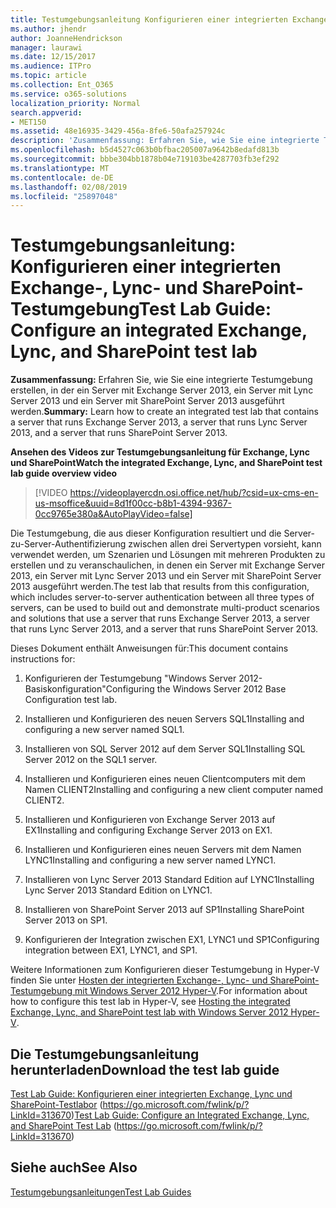 ```yaml
---
title: Testumgebungsanleitung Konfigurieren einer integrierten Exchange-, Lync- und SharePoint-Testumgebung
ms.author: jhendr
author: JoanneHendrickson
manager: laurawi
ms.date: 12/15/2017
ms.audience: ITPro
ms.topic: article
ms.collection: Ent_O365
ms.service: o365-solutions
localization_priority: Normal
search.appverid:
- MET150
ms.assetid: 48e16935-3429-456a-8fe6-50afa257924c
description: 'Zusammenfassung: Erfahren Sie, wie Sie eine integrierte Testumgebung erstellen, in der ein Server mit Exchange Server 2013, ein Server mit Lync Server 2013 und ein Server mit SharePoint Server 2013 ausgeführt werden.'
ms.openlocfilehash: b5d4527c063b0bfbac205007a9642b8edafd813b
ms.sourcegitcommit: bbbe304bb1878b04e719103be4287703fb3ef292
ms.translationtype: MT
ms.contentlocale: de-DE
ms.lasthandoff: 02/08/2019
ms.locfileid: "25897048"
---
```

# <a name="test-lab-guide-configure-an-integrated-exchange-lync-and-sharepoint-test-lab"></a><span data-ttu-id="4521d-103">Testumgebungsanleitung: Konfigurieren einer integrierten Exchange-, Lync- und SharePoint-Testumgebung</span><span class="sxs-lookup"><span data-stu-id="4521d-103">Test Lab Guide: Configure an integrated Exchange, Lync, and SharePoint test lab</span></span>

 <span data-ttu-id="4521d-104">**Zusammenfassung:** Erfahren Sie, wie Sie eine integrierte Testumgebung erstellen, in der ein Server mit Exchange Server 2013, ein Server mit Lync Server 2013 und ein Server mit SharePoint Server 2013 ausgeführt werden.</span><span class="sxs-lookup"><span data-stu-id="4521d-104">**Summary:** Learn how to create an integrated test lab that contains a server that runs Exchange Server 2013, a server that runs Lync Server 2013, and a server that runs SharePoint Server 2013.</span></span>
 
<span data-ttu-id="4521d-105">**Ansehen des Videos zur Testumgebungsanleitung für Exchange, Lync und SharePoint**</span><span class="sxs-lookup"><span data-stu-id="4521d-105">**Watch the integrated Exchange, Lync, and SharePoint test lab guide overview video**</span></span>

> [!VIDEO https://videoplayercdn.osi.office.net/hub/?csid=ux-cms-en-us-msoffice&uuid=8d1f00cc-b8b1-4394-9367-0cc9765e380a&AutoPlayVideo=false]
 
<span data-ttu-id="4521d-106">Die Testumgebung, die aus dieser Konfiguration resultiert und die Server-zu-Server-Authentifizierung zwischen allen drei Servertypen vorsieht, kann verwendet werden, um Szenarien und Lösungen mit mehreren Produkten zu erstellen und zu veranschaulichen, in denen ein Server mit Exchange Server 2013, ein Server mit Lync Server 2013 und ein Server mit SharePoint Server 2013 ausgeführt werden.</span><span class="sxs-lookup"><span data-stu-id="4521d-106">The test lab that results from this configuration, which includes server-to-server authentication between all three types of servers, can be used to build out and demonstrate multi-product scenarios and solutions that use a server that runs Exchange Server 2013, a server that runs Lync Server 2013, and a server that runs SharePoint Server 2013.</span></span>
  
<span data-ttu-id="4521d-107">Dieses Dokument enthält Anweisungen für:</span><span class="sxs-lookup"><span data-stu-id="4521d-107">This document contains instructions for:</span></span>
  
1. <span data-ttu-id="4521d-108">Konfigurieren der Testumgebung "Windows Server 2012-Basiskonfiguration"</span><span class="sxs-lookup"><span data-stu-id="4521d-108">Configuring the Windows Server 2012 Base Configuration test lab.</span></span>
    
2. <span data-ttu-id="4521d-109">Installieren und Konfigurieren des neuen Servers SQL1</span><span class="sxs-lookup"><span data-stu-id="4521d-109">Installing and configuring a new server named SQL1.</span></span>
    
3. <span data-ttu-id="4521d-110">Installieren von SQL Server 2012 auf dem Server SQL1</span><span class="sxs-lookup"><span data-stu-id="4521d-110">Installing SQL Server 2012 on the SQL1 server.</span></span>
    
4. <span data-ttu-id="4521d-111">Installieren und Konfigurieren eines neuen Clientcomputers mit dem Namen CLIENT2</span><span class="sxs-lookup"><span data-stu-id="4521d-111">Installing and configuring a new client computer named CLIENT2.</span></span>
    
5. <span data-ttu-id="4521d-112">Installieren und Konfigurieren von Exchange Server 2013 auf EX1</span><span class="sxs-lookup"><span data-stu-id="4521d-112">Installing and configuring Exchange Server 2013 on EX1.</span></span>
    
6. <span data-ttu-id="4521d-113">Installieren und Konfigurieren eines neuen Servers mit dem Namen LYNC1</span><span class="sxs-lookup"><span data-stu-id="4521d-113">Installing and configuring a new server named LYNC1.</span></span>
    
7. <span data-ttu-id="4521d-114">Installieren von Lync Server 2013 Standard Edition auf LYNC1</span><span class="sxs-lookup"><span data-stu-id="4521d-114">Installing Lync Server 2013 Standard Edition on LYNC1.</span></span>
    
8. <span data-ttu-id="4521d-115">Installieren von SharePoint Server 2013 auf SP1</span><span class="sxs-lookup"><span data-stu-id="4521d-115">Installing SharePoint Server 2013 on SP1.</span></span>
    
9. <span data-ttu-id="4521d-116">Konfigurieren der Integration zwischen EX1, LYNC1 und SP1</span><span class="sxs-lookup"><span data-stu-id="4521d-116">Configuring integration between EX1, LYNC1, and SP1.</span></span>
    
<span data-ttu-id="4521d-117">Weitere Informationen zum Konfigurieren dieser Testumgebung in Hyper-V finden Sie unter [Hosten der integrierten Exchange-, Lync- und SharePoint-Testumgebung mit Windows Server 2012 Hyper-V](https://social.technet.microsoft.com/wiki/contents/articles/18483.hosting-the-integrated-exchange-lync-and-sharepoint-test-lab-with-windows-server-2012-hyper-v.aspx).</span><span class="sxs-lookup"><span data-stu-id="4521d-117">For information about how to configure this test lab in Hyper-V, see [Hosting the integrated Exchange, Lync, and SharePoint test lab with Windows Server 2012 Hyper-V](https://social.technet.microsoft.com/wiki/contents/articles/18483.hosting-the-integrated-exchange-lync-and-sharepoint-test-lab-with-windows-server-2012-hyper-v.aspx).</span></span>
  
## <a name="download-the-test-lab-guide"></a><span data-ttu-id="4521d-118">Die Testumgebungsanleitung herunterladen</span><span class="sxs-lookup"><span data-stu-id="4521d-118">Download the test lab guide</span></span>

<span data-ttu-id="4521d-119">[Test Lab Guide: Konfigurieren einer integrierten Exchange, Lync und SharePoint-Testlabor](https://go.microsoft.com/fwlink/p/?LinkId=313670) (https://go.microsoft.com/fwlink/p/?LinkId=313670)</span><span class="sxs-lookup"><span data-stu-id="4521d-119">[Test Lab Guide: Configure an Integrated Exchange, Lync, and SharePoint Test Lab](https://go.microsoft.com/fwlink/p/?LinkId=313670) (https://go.microsoft.com/fwlink/p/?LinkId=313670)</span></span>
  
## <a name="see-also"></a><span data-ttu-id="4521d-120">Siehe auch</span><span class="sxs-lookup"><span data-stu-id="4521d-120">See Also</span></span>

[<span data-ttu-id="4521d-121">Testumgebungsanleitungen</span><span class="sxs-lookup"><span data-stu-id="4521d-121">Test Lab Guides</span></span>](https://go.microsoft.com/fwlink/p/?LinkId=202817)




